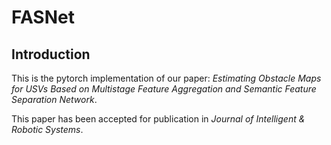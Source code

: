 # FASNet


## Introduction
This is the pytorch implementation of our paper: *Estimating Obstacle Maps for USVs Based on Multistage Feature Aggregation and Semantic Feature Separation Network*.

This paper has been accepted for publication in *Journal of Intelligent & Robotic Systems*.
